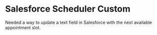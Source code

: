 # Salesforce Scheduler Custom
Needed a way to update a text field in Salesforce with the next available
appointment slot. 

